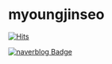 # myoungjinseo

[![Hits](https://hits.seeyoufarm.com/api/count/incr/badge.svg?url=https%3A%2F%2Fgithub.com%2Fmyoungjinseo&count_bg=%2379C83D&title_bg=%23555555&icon=&icon_color=%23E7E7E7&title=hits&edge_flat=false)](https://hits.seeyoufarm.com)

[![naverblog Badge](https://img.shields.io/badge/-{naverblog}-{#ffffff}?logo={#03C75A}&logoColor={#04cf5c}&link={https://blog.naver.com/smjsih})]({https://blog.naver.com/smjsih})
